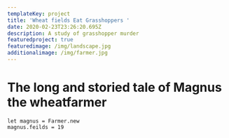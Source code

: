 ```yaml
---
templateKey: project
title: 'Wheat fields Eat Grasshoppers '
date: 2020-02-23T23:26:20.695Z
description: A study of grasshopper murder
featuredproject: true
featuredimage: /img/landscape.jpg
additionalimage: /img/farmer.jpg
---
```

# The long and storied tale of Magnus the wheatfarmer


```
let magnus = Farmer.new
magnus.feilds = 19
``` 
